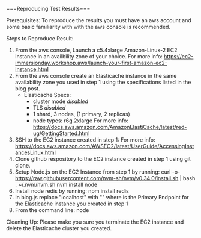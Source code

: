 ===Reproducing Test Results===

Prerequisites:
    To reproduce the results you must have an aws account and
    some basic familiarity with with the aws console is recommended.

Steps to Reproduce Result:
1) From the aws console, Launch a c5.4xlarge Amazon-Linux-2 EC2 instance in an availbility zone of your choice.
    For more info: https://ec2-immersionday.workshop.aws/launch-your-first-amazon-ec2-instance.html
2) From the aws console create an Elasticache instance in the same availability zone you used in step 1 using the specifications listed in the blog post.
    * Elasticache Specs:
        * cluster mode *disabled*
        * TLS *disabled*
        * 1 shard, 3 nodes, (1 primary, 2 replicas)
        * node types: r6g.2xlarge
    For more info: https://docs.aws.amazon.com/AmazonElastiCache/latest/red-ug/GettingStarted.html
3) SSH to the EC2 instance created in step 1:
    For more info: https://docs.aws.amazon.com/AWSEC2/latest/UserGuide/AccessingInstancesLinux.html
4) Clone github respository to the EC2 instance created in step 1 using git clone.
5) Setup Node.js on the EC2 Instance from step 1 by running:
    curl -o- https://raw.githubusercontent.com/nvm-sh/nvm/v0.34.0/install.sh | bash
    . ~/.nvm/nvm.sh
    nvm install node
6) Install node redis by running: npm install redis
7) In blog.js replace "localhost" with "<Primary Endpoint>"
    where <Primary Endpoint> is the Primary Endpoint for the Elasticache instance you created in step 1
8) From the command line: node <Path to blog.js>

Cleaning Up:
Please make you sure you terminate the EC2 instance and delete the Elasticache cluster you created.